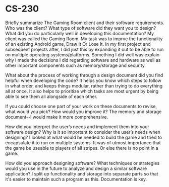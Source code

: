 # CS-230

Briefly summarize The Gaming Room client and their software requirements. Who was the client? What type of software did they want you to design? What did you do particularly well in developing this documentation?
  My client was called the Gaming Room. My task was to imprve the functionality of an existing Android game, Draw It Or Lose It. In my first project and subsequent projects after, I did just this by expanding it out to be able to run on multiple operating systems/platforms. Something I did well was explain why I made the decisions I did regarding software and hardware as well as other important components such as memory/storage and security.

What about the process of working through a design document did you find helpful when developing the code?
  It helps you know which steps to follow in what order, and keeps things modular, rather than trying to do everything all at once. It also helps to prioritize which tasks are most urgent by being able to see them all alongside of each other.

If you could choose one part of your work on these documents to revise, what would you pick? How would you improve it?
  The memory and storage document--I would make it more comprehensive.

How did you interpret the user’s needs and implement them into your software design? Why is it so important to consider the user’s needs when designing?
  I looked at what would be needed to build the game and tried to encapsulate it to run on multiple systems. It was of utmost importance that the game be useable to players of all stripes. Or else there is no point in a game.

How did you approach designing software? What techniques or strategies would you use in the future to analyze and design a similar software application?
  I split up functionality and storage into separate parts so that it's easier to maintain such a program as this. Documentation is key.
